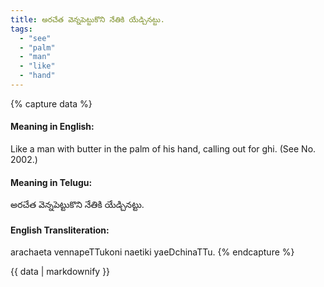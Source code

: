 ```yaml
---
title: అరచేత వెన్నపెట్టుకొని నేతికి యేడ్చినట్టు.
tags:
  - "see"
  - "palm"
  - "man"
  - "like"
  - "hand"
---
```


{% capture data %}
#### Meaning in English:
Like a man with butter in the palm of his hand, calling out for ghi.
(See No. 2002.)

#### Meaning in Telugu:
అరచేత వెన్నపెట్టుకొని నేతికి యేడ్చినట్టు.

#### English Transliteration:
arachaeta vennapeTTukoni naetiki yaeDchinaTTu.
{% endcapture %}

<div class="notice">{{ data | markdownify }}</div>

